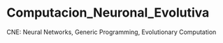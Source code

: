 # Computacion_Neuronal_Evolutiva
CNE: Neural Networks, Generic Programming, Evolutionary Computation
